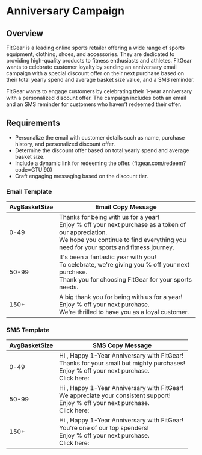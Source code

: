 # Anniversary Campaign

## Overview

FitGear is a leading online sports retailer offering a wide range of sports equipment, clothing, shoes, and accessories. They are dedicated to providing high-quality products to fitness enthusiasts and athletes. FitGear wants to celebrate customer loyalty by sending an anniversary email campaign with a special discount offer on their next purchase based on their total yearly spend and average basket size value, and a SMS reminder.

FitGear wants to engage customers by celebrating their 1-year anniversary with a personalized discount offer. The campaign includes both an email and an SMS reminder for customers who haven’t redeemed their offer.

## Requirements

- Personalize the email with customer details such as name, purchase history, and personalized discount offer.
- Determine the discount offer based on total yearly spend and average basket size.
- Include a dynamic link for redeeming the offer. (fitgear.com/redeem?code=GTUI90)
- Craft engaging messaging based on the discount tier.



### Email Template

| AvgBasketSize | Email Copy Message |
|---------------|---------------------|
| 0-49 | Thanks for being with us for a year!<br>Enjoy <discount>% off your next purchase as a token of our appreciation.<br>We hope you continue to find everything you need for your sports and fitness journey. |
| 50-99 | It's been a fantastic year with you!<br>To celebrate, we're giving you <discount>% off your next purchase.<br>Thank you for choosing FitGear for your sports needs. |
| 150+ | A big thank you for being with us for a year!<br>Enjoy <discount>% off your next purchase.<br>We're thrilled to have you as a loyal customer. |


### SMS Template

| AvgBasketSize | SMS Copy Message |
|---------------|------------------|
| 0-49 | Hi <First Name>, Happy 1-Year Anniversary with FitGear!<br>Thanks for your small but mighty purchases!<br>Enjoy <Discount>% off your next purchase.<br>Click here: <Bitly Link> |
| 50-99 | Hi <First Name>, Happy 1-Year Anniversary with FitGear!<br>We appreciate your consistent support!<br>Enjoy <Discount>% off your next purchase.<br>Click here: <Bitly Link> |
| 150+ | Hi <First Name>, Happy 1-Year Anniversary with FitGear!<br>You're one of our top spenders!<br>Enjoy <Discount>% off your next purchase.<br>Click here: <Bitly Link> |







